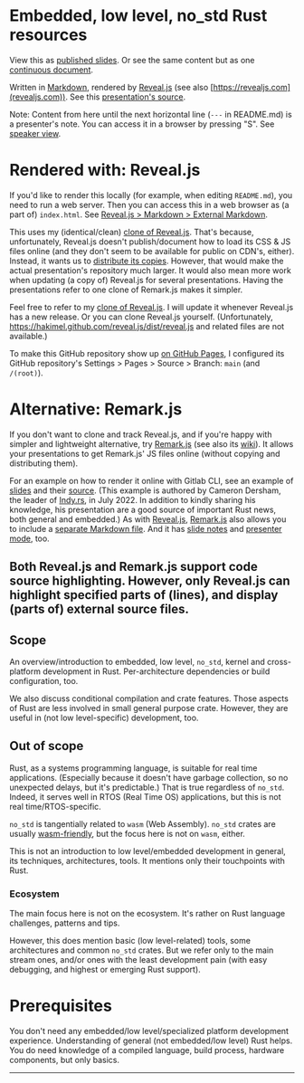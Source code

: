 # Embedded, low level, no_std Rust resources

View this as [published
slides](https://peter-kehl.github.io/embedded_low_level_rust). Or see the same
content but as one [continuous
document](https://github.com/peter-kehl/embedded_low_level_rust/blob/main/README.md).

Written in [Markdown](https://revealjs.com/markdown), rendered by
[Reveal.js](https://github.com/hakimel/reveal.js) (see also
[https://revealjs.com](revealjs.com)). See this [presentation's
source](https://github.com/peter-kehl/embedded_low_level_rust/blob/main/README.md?plain=1).

Note: Content from here until the next horizontal line (`---` in README.md) is a
presenter's note. You can access it in a browser by pressing "S". See [speaker
view](https://revealjs.com/speaker-view).

# Rendered with: Reveal.js
If you'd like to render this locally (for example, when editing `README.md`),
you need to run a web server. Then you can access this in a web browser as (a
part of) `index.html`. See [Reveal.js > Markdown > External
Markdown](https://revealjs.com/markdown/#external-markdown).

This uses my (identical/clean) [clone of Reveal.js](). That's because,
unfortunately, Reveal.js doesn't publish/document how to load its CSS & JS files
online (and they don't seem to be available for public on CDN's, either).
Instead, it wants us to [distribute its
copies](https://revealjs.com/installation). However, that would make the actual
presentation's repository much larger. It would also mean more work when
updating (a copy of) Reveal.js for several presentations. Having the
presentations refer to one clone of Remark.js makes it simpler.

Feel free to refer to my [clone of
Reveal.js](https://peter-kehl.github.io/reveal.js). I will update it whenever
Reveal.js has a new release. Or you can clone Reveal.js yourself.
(Unfortunately, https://hakimel.github.com/reveal.js/dist/reveal.js and related
files are not available.)

To make this GitHub repository show up [on GitHub
Pages](https://peter-kehl.github.io/embedded_low_level_rust), I configured its
GitHub repository's Settings > Pages > Source > Branch: `main` (and `/(root)`).

# Alternative: Remark.js
If you don't want to clone and track Reveal.js, and if you're happy with simpler
and lightweight alternative, try [Remark.js](https://remarkjs.com) (see also its
[wiki](https://github.com/gnab/remark/wiki)). It allows your presentations to
get Remark.js' JS files online (without copying and distributing them).

For an example on how to render it online with Gitlab CLI, see an example of
[slides](https://gitlab.com/indyrs/july2022) and their
[source](https://gitlab.com/indyrs/july2022/-/blob/main/index.html). (This
example is authored by Cameron Dersham, the leader of
[Indy.rs](https://indy.rs), in July 2022. In addition to kindly sharing his
knowledge, his presentation are a good source of important Rust news, both
general and embedded.) As with [Reveal.js](https://revealjs.com),
[Remark.js](https://remarkjs.com) also allows you to include a [separate
Markdown file](https://github.com/gnab/remark/wiki#external-markdown=). And it
has [slide notes](https://github.com/gnab/remark/wiki/Markdown#slide-notes=) and
[presenter mode](https://github.com/gnab/remark/wiki#getting-started=), too.

Both Reveal.js and Remark.js support code source highlighting. However, only
Reveal.js can highlight specified parts of (lines), and display (parts of)
external source files.
---

## Scope
An overview/introduction to embedded, low level, `no_std`, kernel and
cross-platform development in Rust. Per-architecture dependencies or build
configuration, too.

We also discuss conditional compilation and crate features. Those aspects of
Rust are less involved in small general purpose crate. However, they are useful
in (not low level-specific) development, too.

## Out of scope
Rust, as a systems programming language, is suitable for real time applications.
(Especially because it doesn't have garbage collection, so no unexpected delays,
but it's predictable.) That is true regardless of `no_std`. Indeed, it serves
well in RTOS (Real Time OS) applications, but this is not real
time/RTOS-specific.

`no_std` is tangentially related to `wasm` (Web Assembly). `no_std` crates are
usually
[wasm-friendly](https://rahul-thakoor.github.io/using-no-standard-library-crates-with-webassembly),
but the focus here is not on `wasm`, either.

This is not an introduction to low level/embedded development in general, its
techniques, architectures, tools. It mentions only their touchpoints with Rust.

### Ecosystem
The main focus here is not on the ecosystem. It's rather on Rust language
challenges, patterns and tips.

However, this does mention basic (low level-related) tools, some architectures
and common `no_std` crates. But we refer only to the main stream ones, and/or
ones with the least development pain (with easy debugging, and highest or
emerging Rust support).

# Prerequisites
You don't need any embedded/low level/specialized platform development
experience. Understanding of general (not embedded/low level) Rust helps. You do
need knowledge of a compiled language, build process, hardware components, but
only basics.

---



